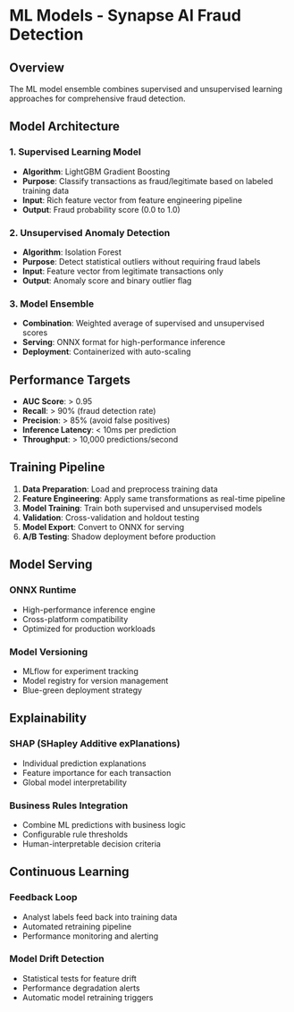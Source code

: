 # ML Models - Synapse AI Fraud Detection

## Overview
The ML model ensemble combines supervised and unsupervised learning approaches for comprehensive fraud detection.

## Model Architecture

### 1. Supervised Learning Model
- **Algorithm**: LightGBM Gradient Boosting
- **Purpose**: Classify transactions as fraud/legitimate based on labeled training data
- **Input**: Rich feature vector from feature engineering pipeline
- **Output**: Fraud probability score (0.0 to 1.0)

### 2. Unsupervised Anomaly Detection
- **Algorithm**: Isolation Forest
- **Purpose**: Detect statistical outliers without requiring fraud labels
- **Input**: Feature vector from legitimate transactions only
- **Output**: Anomaly score and binary outlier flag

### 3. Model Ensemble
- **Combination**: Weighted average of supervised and unsupervised scores
- **Serving**: ONNX format for high-performance inference
- **Deployment**: Containerized with auto-scaling

## Performance Targets

- **AUC Score**: > 0.95
- **Recall**: > 90% (fraud detection rate)
- **Precision**: > 85% (avoid false positives)
- **Inference Latency**: < 10ms per prediction
- **Throughput**: > 10,000 predictions/second

## Training Pipeline

1. **Data Preparation**: Load and preprocess training data
2. **Feature Engineering**: Apply same transformations as real-time pipeline
3. **Model Training**: Train both supervised and unsupervised models
4. **Validation**: Cross-validation and holdout testing
5. **Model Export**: Convert to ONNX for serving
6. **A/B Testing**: Shadow deployment before production

## Model Serving

### ONNX Runtime
- High-performance inference engine
- Cross-platform compatibility
- Optimized for production workloads

### Model Versioning
- MLflow for experiment tracking
- Model registry for version management
- Blue-green deployment strategy

## Explainability

### SHAP (SHapley Additive exPlanations)
- Individual prediction explanations
- Feature importance for each transaction
- Global model interpretability

### Business Rules Integration
- Combine ML predictions with business logic
- Configurable rule thresholds
- Human-interpretable decision criteria

## Continuous Learning

### Feedback Loop
- Analyst labels feed back into training data
- Automated retraining pipeline
- Performance monitoring and alerting

### Model Drift Detection
- Statistical tests for feature drift
- Performance degradation alerts
- Automatic model retraining triggers
